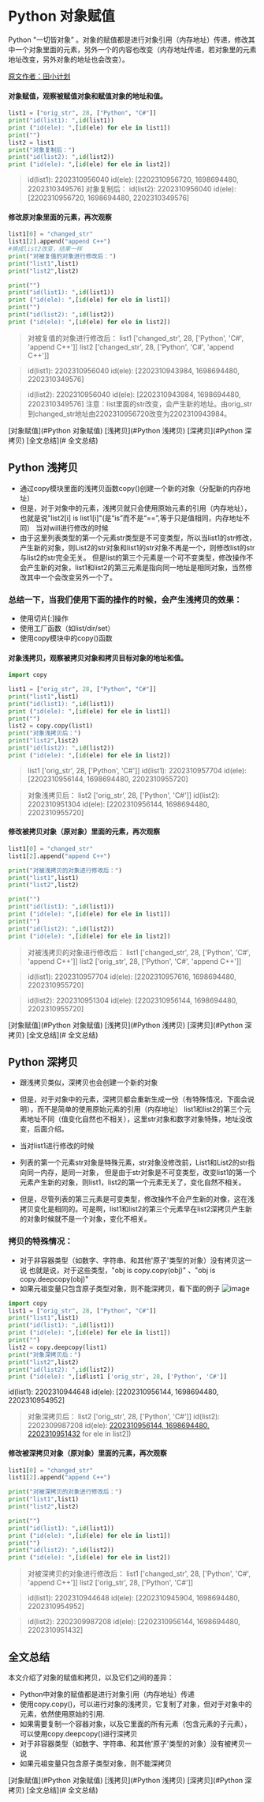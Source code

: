 # Python 对象赋值
Python "一切皆对象” 。对象的赋值都是进行对象引用（内存地址）传递，修改其中一个对象里面的元素，另外一个的内容也改变（内存地址传递，若对象里的元素地址改变，另外对象的地址也会改变）。

[原文作者：田小计划](http://www.cnblogs.com/wilber2013/)
#### 对象赋值，观察被赋值对象和赋值对象的地址和值。 
```Python
list1 = ["orig_str", 28, ["Python", "C#"]]
print("id(list1): ",id(list1))
print ("id(ele): ",[id(ele) for ele in list1])
print("")
list2 = list1
print("对象复制后：")
print("id(list2): ",id(list2))
print ("id(ele): ",[id(ele) for ele in list2])
```
>id(list1):  2202310956040
>id(ele):  [2202310956720, 1698694480, 2202310349576] 
>对象复制后：
>id(list2):  2202310956040
>id(ele):  [2202310956720, 1698694480, 2202310349576]


####  修改原对象里面的元素，再次观察
```Python
list1[0] = "changed_str" 
list1[2].append("append C++")
#换成list2改变，结果一样
print("对被复值的对象进行修改后：")
print("list1",list1)
print("list2",list2)

print("")
print("id(list1): ",id(list1))
print ("id(ele): ",[id(ele) for ele in list1])
print("")
print("id(list2): ",id(list2))
print ("id(ele): ",[id(ele) for ele in list2])
```

>对被复值的对象进行修改后：
>list1 ['changed_str', 28, ['Python', 'C#', 'append C++']]
>list2 ['changed_str', 28, ['Python', 'C#', 'append C++']]

>id(list1):  2202310956040
>id(ele):  [2202310943984, 1698694480, 2202310349576]

>id(list2):  2202310956040
>id(ele):  [2202310943984, 1698694480, 2202310349576]
注意：list里面的str改变，会产生新的地址。由orig_str到changed_str地址由2202310956720改变为2202310943984。

[对象赋值](#Python 对象赋值)
[浅拷贝](#Python 浅拷贝)
[深拷贝](#Python 深拷贝)
[全文总结](# 全文总结)

## Python 浅拷贝
* 通过copy模块里面的浅拷贝函数copy()创建一个新的对象（分配新的内存地址）
* 但是，对于对象中的元素，浅拷贝就只会使用原始元素的引用（内存地址），也就是说"list2[i] is list1[i]"(是“is”而不是“==”,等于只是值相同，内存地址不同）
当对will进行修改的时候
* 由于这里列表类型的第一个元素str类型是不可变类型，所以当list1的str修改，产生新的对象，则List2的str对象和list1的str对象不再是一个，则修改list的str与list2的str完全无关。
但是list的第三个元素是一个可不变类型，修改操作不会产生新的对象，list1和list2的第三元素是指向同一地址是相同对象，当然修改其中一个会改变另外一个了。

### 总结一下，当我们使用下面的操作的时候，会产生浅拷贝的效果：
* 使用切片[:]操作
* 使用工厂函数（如list/dir/set）
* 使用copy模块中的copy()函数

#### 对象浅拷贝，观察被拷贝对象和拷贝目标对象的地址和值。 
```Python
import copy

list1 = ["orig_str", 28, ["Python", "C#"]]
print("list1",list1)
print("id(list1): ",id(list1))
print ("id(ele): ",[id(ele) for ele in list1])
print("")
list2 = copy.copy(list1)
print("对象浅拷贝后：")
print("list2",list2)
print("id(list2): ",id(list2))
print ("id(ele): ",[id(ele) for ele in list2])
```
>list1 ['orig_str', 28, ['Python', 'C#']]
>id(list1):  2202310957704
>id(ele):  [2202310956144, 1698694480, 2202310955720]

>对象浅拷贝后：
>list2 ['orig_str', 28, ['Python', 'C#']]
>id(list2):  2202310951304
>id(ele):  [2202310956144, 1698694480, 2202310955720]

####  修改被拷贝对象（原对象）里面的元素，再次观察
```Python
list1[0] = "changed_str"
list1[2].append("append C++")

print("对被浅拷贝的对象进行修改后：")
print("list1",list1)
print("list2",list2)

print("")
print("id(list1): ",id(list1))
print ("id(ele): ",[id(ele) for ele in list1])
print("")
print("id(list2): ",id(list2))
print ("id(ele): ",[id(ele) for ele in list2])
```
>对被浅拷贝的对象进行修改后：
>list1 ['changed_str', 28, ['Python', 'C#', 'append C++']]
>list2 ['orig_str', 28, ['Python', 'C#', 'append C++']]

>id(list1):  2202310957704
>id(ele):  [2202310957616, 1698694480, 2202310955720]

>id(list2):  2202310951304
>id(ele):  [2202310956144, 1698694480, 2202310955720]

[对象赋值](#Python 对象赋值)
[浅拷贝](#Python 浅拷贝)
[深拷贝](#Python 深拷贝)
[全文总结](# 全文总结)

## Python 深拷贝

* 跟浅拷贝类似，深拷贝也会创建一个新的对象
* 但是，对于对象中的元素，深拷贝都会重新生成一份（有特殊情况，下面会说明），而不是简单的使用原始元素的引用（内存地址） 
list1和list2的第三个元素地址不同（值变化自然也不相关），这里str对象和数字对象特殊，地址没改变，后面介绍。

* 当对list1进行修改的时候
* 列表的第一个元素str对象是特殊元素，str对象没修改前，List1和List2的str指向同一内存，是同一对象，
但是由于str对象是不可变类型，改变list1的第一个元素产生新的对象，则list1，list2的第一个元素无关了，变化自然不相关。
* 但是，尽管列表的第三元素是可变类型，修改操作不会产生新的对像，这在浅拷贝变化是相同的。可是啊，list1和list2的第三个元素早在list2深拷贝产生新的对象时候就不是一个对象，变化不相关。

### 拷贝的特殊情况：
* 对于非容器类型（如数字、字符串、和其他'原子'类型的对象）没有拷贝这一说
也就是说，对于这些类型，"obj is copy.copy(obj)" 、"obj is copy.deepcopy(obj)"
* 如果元祖变量只包含原子类型对象，则不能深拷贝，看下面的例子
![image](https://user-images.githubusercontent.com/32263576/40785291-b967c8f2-651a-11e8-9078-b5c09ba9f28b.png)

```Python
import copy
list1 = ["orig_str", 28, ["Python", "C#"]]
print("list1",list1)
print("id(list1): ",id(list1))
print ("id(ele): ",[id(ele) for ele in list1])
print("")
list2 = copy.deepcopy(list1)
print("对象深拷贝后：")
print("list2",list2)
print("id(list2): ",id(list2))
print ("id(ele): ",[idlist1 ['orig_str', 28, ['Python', 'C#']]
```
id(list1):  2202310944648
id(ele):  [2202310956144, 1698694480, 2202310954952]
>对象深拷贝后：
>list2 ['orig_str', 28, ['Python', 'C#']]
>id(list2):  2202309987208
>id(ele):  [2202310956144, 1698694480, 2202310951432](ele) for ele in list2])

####  修改被深拷贝对象（原对象）里面的元素，再次观察
```Python
list1[0] = "changed_str"
list1[2].append("append C++")

print("对被深拷贝的对象进行修改后：")
print("list1",list1)
print("list2",list2)

print("")
print("id(list1): ",id(list1))
print ("id(ele): ",[id(ele) for ele in list1])
print("")
print("id(list2): ",id(list2))
print ("id(ele): ",[id(ele) for ele in list2])
```
>对被深拷贝的对象进行修改后：
>list1 ['changed_str', 28, ['Python', 'C#', 'append C++']]
>list2 ['orig_str', 28, ['Python', 'C#']]

>id(list1):  2202310944648
>id(ele):  [2202310945904, 1698694480, 2202310954952]

>id(list2):  2202309987208
>id(ele):  [2202310956144, 1698694480, 2202310951432]


## 全文总结
本文介绍了对象的赋值和拷贝，以及它们之间的差异：

* Python中对象的赋值都是进行对象引用（内存地址）传递
* 使用copy.copy()，可以进行对象的浅拷贝，它复制了对象，但对于对象中的元素，依然使用原始的引用.
* 如果需要复制一个容器对象，以及它里面的所有元素（包含元素的子元素），可以使用copy.deepcopy()进行深拷贝
* 对于非容器类型（如数字、字符串、和其他'原子'类型的对象）没有被拷贝一说
* 如果元祖变量只包含原子类型对象，则不能深拷贝

[对象赋值](#Python 对象赋值)
[浅拷贝](#Python 浅拷贝)
[深拷贝](#Python 深拷贝)
[全文总结](# 全文总结)
